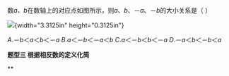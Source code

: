 数*a、b*在数轴上的对应点如图所示，则*a*、*b*、－*a*、－*b*的大小关系是（
）

![](./media/media/image16.emf){width="3.3125in" height="0.3125in"}

*A*.－*b*＜*a*＜*b*＜－*a* *B*.*a*＜－*b*＜－*a*＜*b*
*C*.*a*＜－*b*＜*b*＜－*a* *D*.－*a*＜*b*＜－*b*＜*a*

**题型三 根据相反数的定义化简**

**